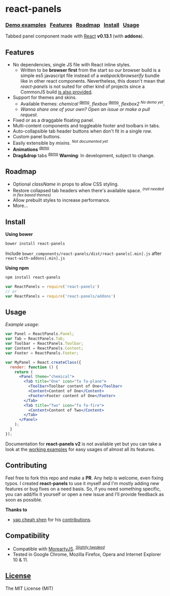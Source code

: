 react-panels
===========
### [Demo examples](http://theadd.github.io/react-panels/) &nbsp; [Features](#features) &nbsp; [Roadmap](#roadmap) &nbsp; [Install](#install) &nbsp; [Usage](#usage)

Tabbed panel component made with [React](http://facebook.github.io/react/) **v0.13.1** (with **addons**).


## Features

* No dependencies, single JS file with React inline styles.
  * Written to be **browser first** from the start so our browser build is a simple es5 javascript file instead of a *webpack/browserify* bundle like in other react components. Nevertheless, this doesn't mean that *react-panels* is not suited for other kind of projects since a CommonJS build [is also provided](#install).
* Support for themes and skins.
  * Available themes: *chemical* <sup>[demo](http://theadd.github.io/react-panels/bower_components/react-panels/examples/floating/index.html)</sup>, *flexbox* <sup>[demo](http://theadd.github.io/react-panels/bower_components/react-panels/examples/flexbox/basic/index.html)</sup>, *flexbox2* <sup>*No demo yet*</sup>.
  * *Wanna share one of your own? Open an issue or make a pull request.*
* Fixed or as a draggable floating panel.
* Multi-content components and toggleable footer and toolbars in tabs.
* Auto-collapsible tab header buttons when don't fit in a single row.
* Custom panel buttons.
* Easily extensible by *mixins*. <sup>*Not documented yet*</sup>
* **Animations** <sup>[demo](http://theadd.github.io/react-panels/bower_components/react-panels/examples/flexbox/animations/index.html)</sup>
* **Drag&drop** tabs <sup>[demo](http://theadd.github.io/react-panels/bower_components/react-panels/examples/flexbox/animations-dnd/index.html)</sup> **Warning**: In development, subject to change.


## Roadmap

* Optional *className* in props to allow CSS styling.
* Restore collapsed tab headers when there's available space. <sup>*(not needed in flex based themes)*</sup>
* Allow prebuilt styles to increase performance.
* More...


## Install

**Using bower**
```sh
bower install react-panels
```
Include ```bower_components/react-panels/dist/react-panels[.min].js``` after ```react-with-addons[.min].js```

**Using npm**
```sh
npm install react-panels
```
```js
var ReactPanels = require('react-panels')
// or
var ReactPanels = require('react-panels/addons')
```


## Usage

*Example usage:*

```jsx
var Panel = ReactPanels.Panel;
var Tab = ReactPanels.Tab;
var Toolbar = ReactPanels.Toolbar;
var Content = ReactPanels.Content;
var Footer = ReactPanels.Footer;

var MyPanel = React.createClass({
  render: function () {
    return (
      <Panel theme="chemical">
        <Tab title="One" icon="fa fa-plane">
          <Toolbar>Toolbar content of One</Toolbar>
          <Content>Content of One</Content>
          <Footer>Footer content of One</Footer>
        </Tab>
        <Tab title="Two" icon="fa fa-fire">
          <Content>Content of Two</Content>
        </Tab>
      </Panel>
    );
  }
});
```

Documentation for **react-panels v2** is not available yet but you can take a look at the [working examples](http://theadd.github.io/react-panels/) for easy usages of almost all its features.


## Contributing

Feel free to fork this repo and make a **PR**. Any help is welcome, even fixing typos. I created **react-panels** to use it myself and I'm mostly adding new features or bug fixes on a need basis. So, if you need something specific, you can add/fix it yourself or open a new issue and I'll provide feedback as soon as possible.

**Thanks to**

* [yap cheah shen](https://github.com/yapcheahshen) for his [contributions](https://github.com/Theadd/react-panels/commits?author=yapcheahshen).


## Compatibility

* Compatible with [MoreartyJS](https://github.com/moreartyjs/moreartyjs). <sup>[*Slightly tweaked*](https://github.com/Theadd/react-panels/blob/c3af7999177b4f36fcb9fff5960f6684df6ab412/dist/react-panels.js#L580)</sup>
* Tested in Google Chrome, Mozilla Firefox, Opera and Internet Explorer 10 & 11.


## [License](https://github.com/Theadd/react-panels/blob/master/LICENSE)

The MIT License (MIT)
